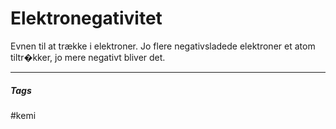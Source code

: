 # Elektronegativitet

Evnen til at trække i elektroner.
Jo flere negativsladede elektroner et atom tiltr�kker, jo mere negativt bliver det.










---
##### Tags
#kemi